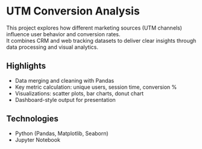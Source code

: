 # UTM Conversion Analysis

This project explores how different marketing sources (UTM channels) influence user behavior and conversion rates.  
It combines CRM and web tracking datasets to deliver clear insights through data processing and visual analytics.

## Highlights

- Data merging and cleaning with Pandas
- Key metric calculation: unique users, session time, conversion %
- Visualizations: scatter plots, bar charts, donut chart
- Dashboard-style output for presentation

## Technologies

- Python (Pandas, Matplotlib, Seaborn)
- Jupyter Notebook
